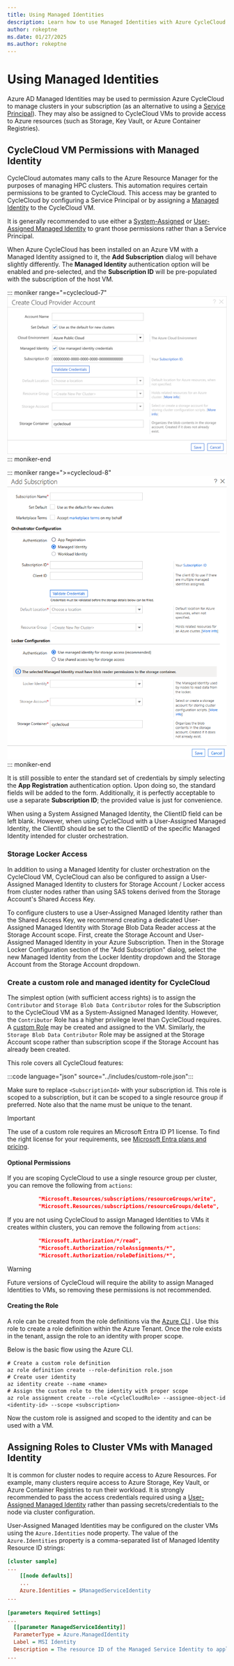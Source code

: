 ```yaml
---
title: Using Managed Identities
description: Learn how to use Managed Identities with Azure CycleCloud. Assign roles to cluster VMs with Managed Identity.
author: rokeptne
ms.date: 01/27/2025
ms.author: rokeptne
---
```


# Using Managed Identities

Azure AD Managed Identities may be used to permission Azure CycleCloud to manage clusters in your subscription (as an alternative to using a [Service Principal](service-principals.md)).  They may also be assigned to CycleCloud VMs to provide access to Azure resources (such as Storage, Key Vault, or Azure Container Registries).

## CycleCloud VM Permissions with Managed Identity

CycleCloud automates many calls to the Azure Resource Manager for the purposes of managing HPC clusters. This automation requires certain permissions to be granted to CycleCloud.   This access may be granted to CycleCloud by configuring a Service Principal or by assigning a [Managed Identity](/azure/active-directory/managed-identities-azure-resources/overview) to the CycleCloud VM.  

It is generally recommended to use either a [System-Assigned](/azure/active-directory/managed-identities-azure-resources/qs-configure-portal-windows-vm#system-assigned-managed-identity) or [User-Assigned Managed Identity](/azure/active-directory/managed-identities-azure-resources/qs-configure-portal-windows-vm#user-assigned-managed-identity) to grant those permissions rather than a Service Principal. 

When Azure CycleCloud has been installed on an Azure VM with a Managed Identity assigned to it, the **Add Subscription** dialog will behave slightly differently. The **Managed Identity** authentication option will be enabled and pre-selected, and the **Subscription ID** will be pre-populated with the subscription of the host VM.

::: moniker range="=cyclecloud-7"
![Add Subscription Managed Identities](../images/version-7/create-account-managed-identity.png)
::: moniker-end

::: moniker range=">=cyclecloud-8"
![Add Subscription Managed Identities](../images/version-8/add-subscription-managed-identity-8.7.png)
::: moniker-end

It is still possible to enter the standard set of credentials by simply selecting the **App Registration** authentication option. Upon doing so, the standard fields will be added to the form. Additionally, it is perfectly acceptable to use a separate **Subscription ID**; the provided value is just for convenience.

When using a System Assigned Managed Identity, the ClientID field can be left blank. However, when using CycleCloud with a User-Assigned Managed Identity, the ClientID should be set to the ClientID of the specific Managed Identity intended for cluster orchestration.

### Storage Locker Access

In addition to using a Managed Identity for cluster orchestration on the CycleCloud VM, CycleCloud can also be configured to assign a User-Assigned Managed Identity to clusters for Storage Account / Locker access from cluster nodes rather than using SAS tokens derived from the Storage Account's Shared Access Key.

To configure clusters to use a User-Assigned Managed Identity rather than the Shared Access Key, we recommend creating a dedicated User-Assigned Managed Identity with Storage Blob Data Reader access at the Storage Account scope. First, create the Storage Account and User-Assigned Managed Identity in your Azure Subscription. Then in the Storage Locker Configuration section of the "Add Subscription" dialog, select the new Managed Identity from the Locker Identity dropdown and the Storage Account from the Storage Account dropdown.

### Create a custom role and managed identity for CycleCloud

The simplest option (with sufficient access rights) is to assign the `Contributor` and `Storage Blob Data Contributor` roles for the Subscription to the CycleCloud VM as a System-Assigned Managed Identity.  However, the `Contributor` Role has a higher privilege level than CycleCloud requires.  A [custom Role](/azure/role-based-access-control/custom-roles) may be created and assigned to the VM. Similarly, the `Storage Blob Data Contributor` Role may be assigned at the Storage Account scope rather than subscription scope if the Storage Account has already been created.

This role covers all CycleCloud features:

:::code language="json" source="../includes/custom-role.json":::

Make sure to replace `<SubscriptionId>` with your subscription id. This role is scoped to a subscription, but it can be scoped to a single resource group if preferred. Note also that the name must be unique to the tenant.

> [!IMPORTANT]
> The use of a custom role requires an Microsoft Entra ID P1 license. To find the right license for your requirements, see [Microsoft Entra plans and pricing](https://azure.microsoft.com/pricing/details/active-directory/).

#### Optional Permissions

If you are scoping CycleCloud to use a single resource group per cluster, you can remove the following from `actions`:

```json
          "Microsoft.Resources/subscriptions/resourceGroups/write",
          "Microsoft.Resources/subscriptions/resourceGroups/delete",
```

If you are not using CycleCloud to assign Managed Identities to VMs it creates within clusters, you can remove the following from `actions`:

```json
          "Microsoft.Authorization/*/read",
          "Microsoft.Authorization/roleAssignments/*",
          "Microsoft.Authorization/roleDefinitions/*",
```

> [!WARNING]
> Future versions of CycleCloud will require the ability to assign Managed Identities to VMs, so removing these permissions is not recommended.

#### Creating the Role

A role can be created from the role definitions via the [Azure CLI](/azure/active-directory/managed-identities-azure-resources/how-to-manage-ua-identity-cli)
.  Use this role to create a role definition within the Azure Tenant. Once the
role exists in the tenant, assign the role to an identity with proper scope.

Below is the basic flow using the Azure CLI.

``` azurecli-interactive
# Create a custom role definition
az role definition create --role-definition role.json
# Create user identity
az identity create --name <name>
# Assign the custom role to the identity with proper scope
az role assignment create --role <CycleCloudRole> --assignee-object-id <identity-id> --scope <subscription>
```

Now the custom role is assigned and scoped to the identity and can be used with a VM.

## Assigning Roles to Cluster VMs with Managed Identity

It is common for cluster nodes to require access to Azure Resources.   For example, many clusters require access to Azure Storage, Key Vault, or Azure Container Registries to run their workload.  It is strongly recommended to pass the access credentials required using a [User-Assigned Managed Identity](/azure/active-directory/managed-identities-azure-resources/qs-configure-portal-windows-vm#user-assigned-managed-identity) rather than passing secrets/credentials to the node via cluster configuration.

User-Assigned Managed Identities may be configured on the cluster VMs using the ```Azure.Identities``` node property.  The value of the ```Azure.Identities``` property is a comma-separated list of Managed Identity Resource ID strings:

``` ini
[cluster sample]
...
    [[node defaults]]
    ...
    Azure.Identities = $ManagedServiceIdentity
...

[parameters Required Settings]
...
  [[parameter ManagedServiceIdentity]]
  ParameterType = Azure.ManagedIdentity
  Label = MSI Identity
  Description = The resource ID of the Managed Service Identity to apply to the nodes
...
```

